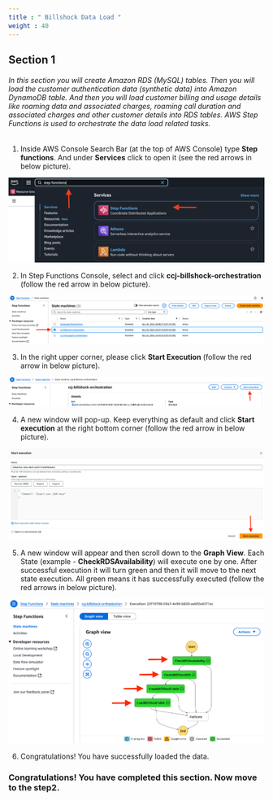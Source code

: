 ```yaml
---
title : " Billshock Data Load "
weight : 40
---
```


## Section 1
###### In this section you will create Amazon RDS (MySQL) tables. Then you will load the customer authentication data (synthetic data) into Amazon DynamoDB table. And then you will load customer billing and usage details like roaming data and associated charges, roaming call duration and associated charges and other customer details into RDS tables. AWS Step Functions is used to orchestrate the data load related tasks. 

1. Inside AWS Console Search Bar (at the top of AWS Console) type **Step functions**. And under **Services** click to open it (see the red arrows in below picture). 

![Step Functions](/static/module2images/bsp91.png)

2. In Step Functions Console, select and click **ccj-billshock-orchestration** (follow the red arrow in below picture). 

![ccj-techsupport-orchestration](/static/module2images/bsp92.png)

3. In the right upper corner, please click **Start Execution** (follow the red arrow in below picture). 

![Start Execution](/static/module2images/se.png)
    
4. A new window will pop-up. Keep everything as default and click **Start execution** at the right bottom corner (follow the red arrow in below picture).

![Start Execution](/static/module2images/startexecutionwindow.png)

5. A new window will appear and then scroll down to the **Graph View**. Each State (example - **CheckRDSAvailability**) will execute one by one. After successful execution it will turn green and then it will move to the next state execution. All green means it has successfully executed (follow the red arrows in below picture).

![Successful Execution](/static/module2images/successfulexecution.png)

6. Congratulations! You have successfully loaded the data. 

### Congratulations! You have completed this section. Now move to the step2. 